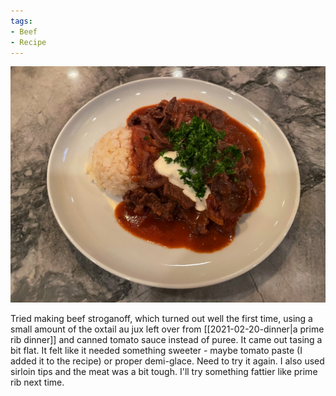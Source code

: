 ```yaml
---
tags:
- Beef
- Recipe
---
```

![Beef strognanoff](/images/recipes/beef-stroganoff-1.jpg)

Tried making beef stroganoff, which turned out well the first time, using a small amount of the oxtail au jux left over from [[2021-02-20-dinner|a prime rib dinner]] and canned tomato sauce instead of puree. It came out tasing a bit flat. It felt like it needed something sweeter - maybe tomato paste (I added it to the recipe) or proper demi-glace. Need to try it again. I also used sirloin tips and the meat was a bit tough. I'll try something fattier like prime rib next time.

